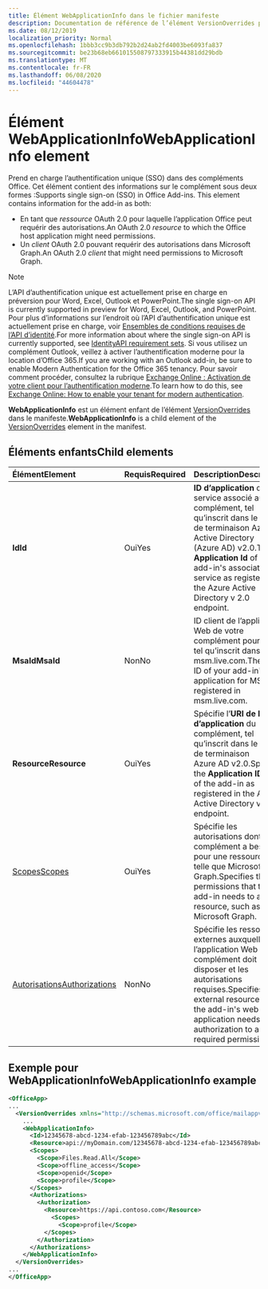 ```yaml
---
title: Élément WebApplicationInfo dans le fichier manifeste
description: Documentation de référence de l’élément VersionOverrides pour les fichiers manifeste des compléments Office (XML).
ms.date: 08/12/2019
localization_priority: Normal
ms.openlocfilehash: 1bbb3cc9b3db792b2d24ab2fd4003be6093fa837
ms.sourcegitcommit: be23b68eb661015508797333915b44381dd29bdb
ms.translationtype: MT
ms.contentlocale: fr-FR
ms.lasthandoff: 06/08/2020
ms.locfileid: "44604478"
---
```

# <a name="webapplicationinfo-element"></a><span data-ttu-id="25ec6-103">Élément WebApplicationInfo</span><span class="sxs-lookup"><span data-stu-id="25ec6-103">WebApplicationInfo element</span></span>

<span data-ttu-id="25ec6-104">Prend en charge l’authentification unique (SSO) dans des compléments Office. Cet élément contient des informations sur le complément sous deux formes :</span><span class="sxs-lookup"><span data-stu-id="25ec6-104">Supports single sign-on (SSO) in Office Add-ins. This element contains information for the add-in as both:</span></span>

- <span data-ttu-id="25ec6-105">En tant que *ressource* OAuth 2.0 pour laquelle l’application Office peut requérir des autorisations.</span><span class="sxs-lookup"><span data-stu-id="25ec6-105">An OAuth 2.0 *resource* to which the Office host application might need permissions.</span></span>
- <span data-ttu-id="25ec6-106">Un *client* OAuth 2.0 pouvant requérir des autorisations dans Microsoft Graph.</span><span class="sxs-lookup"><span data-stu-id="25ec6-106">An OAuth 2.0 *client* that might need permissions to Microsoft Graph.</span></span>

> [!NOTE]
> <span data-ttu-id="25ec6-107">L’API d’authentification unique est actuellement prise en charge en préversion pour Word, Excel, Outlook et PowerPoint.</span><span class="sxs-lookup"><span data-stu-id="25ec6-107">The single sign-on API is currently supported in preview for Word, Excel, Outlook, and PowerPoint.</span></span> <span data-ttu-id="25ec6-108">Pour plus d’informations sur l’endroit où l’API d’authentification unique est actuellement prise en charge, voir [Ensembles de conditions requises de l’API d’identité](../requirement-sets/identity-api-requirement-sets.md).</span><span class="sxs-lookup"><span data-stu-id="25ec6-108">For more information about where the single sign-on API is currently supported, see [IdentityAPI requirement sets](../requirement-sets/identity-api-requirement-sets.md).</span></span> <span data-ttu-id="25ec6-109">Si vous utilisez un complément Outlook, veillez à activer l’authentification moderne pour la location d’Office 365.</span><span class="sxs-lookup"><span data-stu-id="25ec6-109">If you are working with an Outlook add-in, be sure to enable Modern Authentication for the Office 365 tenancy.</span></span> <span data-ttu-id="25ec6-110">Pour savoir comment procéder, consultez la rubrique [Exchange Online : Activation de votre client pour l’authentification moderne](https://social.technet.microsoft.com/wiki/contents/articles/32711.exchange-online-how-to-enable-your-tenant-for-modern-authentication.aspx).</span><span class="sxs-lookup"><span data-stu-id="25ec6-110">To learn how to do this, see [Exchange Online: How to enable your tenant for modern authentication](https://social.technet.microsoft.com/wiki/contents/articles/32711.exchange-online-how-to-enable-your-tenant-for-modern-authentication.aspx).</span></span>

<span data-ttu-id="25ec6-111">**WebApplicationInfo** est un élément enfant de l’élément [VersionOverrides](versionoverrides.md) dans le manifeste.</span><span class="sxs-lookup"><span data-stu-id="25ec6-111">**WebApplicationInfo** is a child element of the [VersionOverrides](versionoverrides.md) element in the manifest.</span></span>  

## <a name="child-elements"></a><span data-ttu-id="25ec6-112">Éléments enfants</span><span class="sxs-lookup"><span data-stu-id="25ec6-112">Child elements</span></span>

|  <span data-ttu-id="25ec6-113">Élément</span><span class="sxs-lookup"><span data-stu-id="25ec6-113">Element</span></span> |  <span data-ttu-id="25ec6-114">Requis</span><span class="sxs-lookup"><span data-stu-id="25ec6-114">Required</span></span>  |  <span data-ttu-id="25ec6-115">Description</span><span class="sxs-lookup"><span data-stu-id="25ec6-115">Description</span></span>  |
|:-----|:-----|:-----|
|  <span data-ttu-id="25ec6-116">**Id**</span><span class="sxs-lookup"><span data-stu-id="25ec6-116">**Id**</span></span>    |  <span data-ttu-id="25ec6-117">Oui</span><span class="sxs-lookup"><span data-stu-id="25ec6-117">Yes</span></span>   |  <span data-ttu-id="25ec6-118">**ID d’application** du service associé au complément, tel qu’inscrit dans le point de terminaison Azure Active Directory (Azure AD) v2.0.</span><span class="sxs-lookup"><span data-stu-id="25ec6-118">The **Application Id** of the add-in's associated service as registered in the Azure Active Directory v 2.0 endpoint.</span></span>|
|  <span data-ttu-id="25ec6-119">**MsaId**</span><span class="sxs-lookup"><span data-stu-id="25ec6-119">**MsaId**</span></span>    |  <span data-ttu-id="25ec6-120">Non</span><span class="sxs-lookup"><span data-stu-id="25ec6-120">No</span></span>   |  <span data-ttu-id="25ec6-121">ID client de l’application Web de votre complément pour MSA, tel qu’inscrit dans msm.live.com.</span><span class="sxs-lookup"><span data-stu-id="25ec6-121">The client ID of your add-in's web application for MSA as registered in msm.live.com.</span></span>|
|  <span data-ttu-id="25ec6-122">**Resource**</span><span class="sxs-lookup"><span data-stu-id="25ec6-122">**Resource**</span></span>  |  <span data-ttu-id="25ec6-123">Oui</span><span class="sxs-lookup"><span data-stu-id="25ec6-123">Yes</span></span>   |  <span data-ttu-id="25ec6-124">Spécifie l’**URI de l’ID d’application** du complément, tel qu’inscrit dans le point de terminaison Azure AD v2.0.</span><span class="sxs-lookup"><span data-stu-id="25ec6-124">Specifies the **Application ID URI** of the add-in as registered in the Azure Active Directory v 2.0 endpoint.</span></span>|
|  [<span data-ttu-id="25ec6-125">Scopes</span><span class="sxs-lookup"><span data-stu-id="25ec6-125">Scopes</span></span>](scopes.md)                |  <span data-ttu-id="25ec6-126">Oui</span><span class="sxs-lookup"><span data-stu-id="25ec6-126">Yes</span></span>  |  <span data-ttu-id="25ec6-127">Spécifie les autorisations dont le complément a besoin pour une ressource, telle que Microsoft Graph.</span><span class="sxs-lookup"><span data-stu-id="25ec6-127">Specifies the permissions that the add-in needs to a resource, such as Microsoft Graph.</span></span>  |
|  [<span data-ttu-id="25ec6-128">Autorisations</span><span class="sxs-lookup"><span data-stu-id="25ec6-128">Authorizations</span></span>](authorizations.md)  |  <span data-ttu-id="25ec6-129">Non</span><span class="sxs-lookup"><span data-stu-id="25ec6-129">No</span></span>   | <span data-ttu-id="25ec6-130">Spécifie les ressources externes auxquelles l’application Web du complément doit disposer et les autorisations requises.</span><span class="sxs-lookup"><span data-stu-id="25ec6-130">Specifies the external resources that the add-in's web application needs authorization to and the required permissions.</span></span>|

## <a name="webapplicationinfo-example"></a><span data-ttu-id="25ec6-131">Exemple pour WebApplicationInfo</span><span class="sxs-lookup"><span data-stu-id="25ec6-131">WebApplicationInfo example</span></span>

```xml
<OfficeApp>
...
  <VersionOverrides xmlns="http://schemas.microsoft.com/office/mailappversionoverrides" xsi:type="VersionOverridesV1_0">
    ...
    <WebApplicationInfo>
      <Id>12345678-abcd-1234-efab-123456789abc</Id>
      <Resource>api://myDomain.com/12345678-abcd-1234-efab-123456789abc</Resource>
      <Scopes>
        <Scope>Files.Read.All</Scope>
        <Scope>offline_access</Scope>
        <Scope>openid</Scope>
        <Scope>profile</Scope>
      </Scopes>
      <Authorizations>
        <Authorization>
          <Resource>https://api.contoso.com</Resource>
            <Scopes>
              <Scope>profile</Scope>
          </Scopes>
        </Authorization>
      </Authorizations>
    </WebApplicationInfo>
  </VersionOverrides>
...
</OfficeApp>
```
